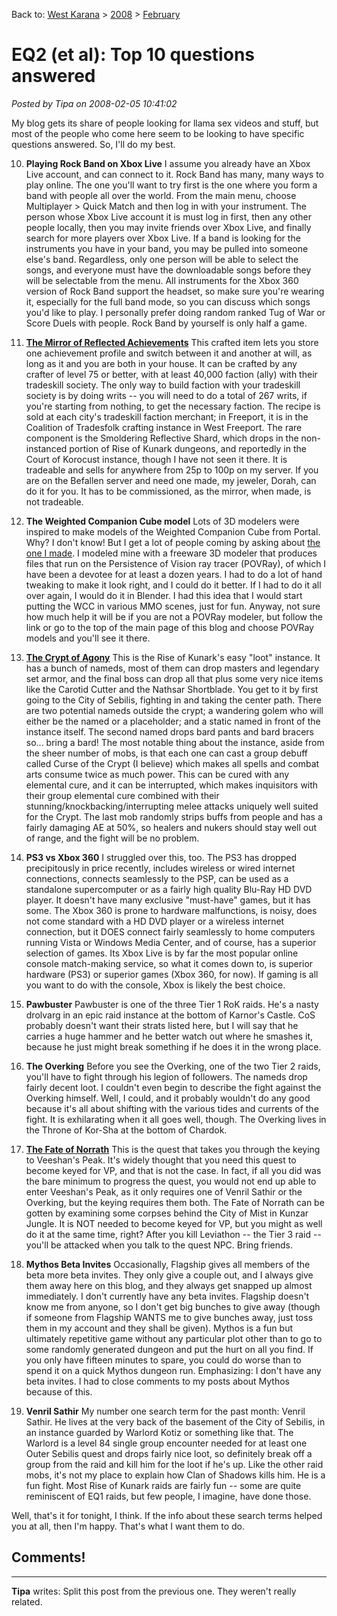 Back to: [West Karana](/posts/westkarana.md) > [2008](/posts/2008/westkarana.md) > [February](./westkarana.md)
# EQ2 (et al): Top 10 questions answered

*Posted by Tipa on 2008-02-05 10:41:02*

My blog gets its share of people looking for llama sex videos and stuff, but most of the people who come here seem to be looking to have specific questions answered. So, I'll do my best.

10. **Playing Rock Band on Xbox Live** I assume you already have an Xbox Live account, and can connect to it. Rock Band has many, many ways to play online. The one you'll want to try first is the one where you form a band with people all over the world. From the main menu, choose Multiplayer > Quick Match and then log in with your instrument. The person whose Xbox Live account it is must log in first, then any other people locally, then you may invite friends over Xbox Live, and finally search for more players over Xbox Live. If a band is looking for the instruments you have in your band, you may be pulled into someone else's band. Regardless, only one person will be able to select the songs, and everyone must have the downloadable songs before they will be selectable from the menu. All instruments for the Xbox 360 version of Rock Band support the headset, so make sure you're wearing it, especially for the full band mode, so you can discuss which songs you'd like to play. I personally prefer doing random ranked Tug of War or Score Duels with people. Rock Band by yourself is only half a game.

9. **[The Mirror of Reflected Achievements](http://eq2.wikia.com/wiki/Mirror_of_Reflected_Achievements)** This crafted item lets you store one achievement profile and switch between it and another at will, as long as it and you are both in your house. It can be crafted by any crafter of level 75 or better, with at least 40,000 faction (ally) with their tradeskill society. The only way to build faction with your tradeskill society is by doing writs -- you will need to do a total of 267 writs, if you're starting from nothing, to get the necessary faction. The recipe is sold at each city's tradeskill faction merchant; in Freeport, it is in the Coalition of Tradesfolk crafting instance in West Freeport. The rare component is the Smoldering Reflective Shard, which drops in the non-instanced portion of Rise of Kunark dungeons, and reportedly in the Court of Korocust instance, though I have not seen it there. It is tradeable and sells for anywhere from 25p to 100p on my server. If you are on the Befallen server and need one made, my jeweler, Dorah, can do it for you. It has to be commissioned, as the mirror, when made, is not tradeable.

8. **The Weighted Companion Cube model** Lots of 3D modelers were inspired to make models of the Weighted Companion Cube from Portal. Why? I don't know! But I get a lot of people coming by asking about [the one I made](../../../index.php/povray-models/). I modeled mine with a freeware 3D modeler that produces files that run on the Persistence of Vision ray tracer (POVRay), of which I have been a devotee for at least a dozen years. I had to do a lot of hand tweaking to make it look right, and I could do it better. If I had to do it all over again, I would do it in Blender. I had this idea that I would start putting the WCC in various MMO scenes, just for fun. Anyway, not sure how much help it will be if you are not a POVRay modeler, but follow the link or go to the top of the main page of this blog and choose POVRay models and you'll see it there.

7. **[The Crypt of Agony](http://eq2.wikia.com/wiki/The_Crypt_of_Agony)** This is the Rise of Kunark's easy "loot" instance. It has a bunch of nameds, most of them can drop masters and legendary set armor, and the final boss can drop all that plus some very nice items like the Carotid Cutter and the Nathsar Shortblade. You get to it by first going to the City of Sebilis, fighting in and taking the center path. There are two potential nameds outside the crypt; a wandering golem who will either be the named or a placeholder; and a static named in front of the instance itself. The second named drops bard pants and bard bracers so... bring a bard! The most notable thing about the instance, aside from the sheer number of mobs, is that each one can cast a group debuff called Curse of the Crypt (I believe) which makes all spells and combat arts consume twice as much power. This can be cured with any elemental cure, and it can be interrupted, which makes inquisitors with their group elemental cure combined with their stunning/knockbacking/interrupting melee attacks uniquely well suited for the Crypt. The last mob randomly strips buffs from people and has a fairly damaging AE at 50%, so healers and nukers should stay well out of range, and the fight will be no problem.

6. **PS3 vs Xbox 360** I struggled over this, too. The PS3 has dropped precipitously in price recently, includes wireless or wired internet connections, connects seamlessly to the PSP, can be used as a standalone supercomputer or as a fairly high quality Blu-Ray HD DVD player. It doesn't have many exclusive "must-have" games, but it has some. The Xbox 360 is prone to hardware malfunctions, is noisy, does not come standard with a HD DVD player or a wireless internet connection, but it DOES connect fairly seamlessly to home computers running Vista or Windows Media Center, and of course, has a superior selection of games. Its Xbox Live is by far the most popular online console match-making service, so what it comes down to, is superior hardware (PS3) or superior games (Xbox 360, for now). If gaming is all you want to do with the console, Xbox is likely the best choice.

5. **Pawbuster** Pawbuster is one of the three Tier 1 RoK raids. He's a nasty drolvarg in an epic raid instance at the bottom of Karnor's Castle. CoS probably doesn't want their strats listed here, but I will say that he carries a huge hammer and he better watch out where he smashes it, because he just might break something if he does it in the wrong place.

4. **The Overking** Before you see the Overking, one of the two Tier 2 raids, you'll have to fight through his legion of followers. The nameds drop fairly decent loot. I couldn't even begin to describe the fight against the Overking himself. Well, I could, and it probably wouldn't do any good because it's all about shifting with the various tides and currents of the fight. It is exhilarating when it all goes well, though. The Overking lives in the Throne of Kor-Sha at the bottom of Chardok.

3. **[The Fate of Norrath](http://eq2.wikia.com/wiki/The_Fate_of_Norrath)** This is the quest that takes you through the keying to Veeshan's Peak. It's widely thought that you need this quest to become keyed for VP, and that is not the case. In fact, if all you did was the bare minimum to progress the quest, you would not end up able to enter Veeshan's Peak, as it only requires one of Venril Sathir or the Overking, but the keying requires them both. The Fate of Norrath can be gotten by examining some corpses behind the City of Mist in Kunzar Jungle. It is NOT needed to become keyed for VP, but you might as well do it at the same time, right? After you kill Leviathon -- the Tier 3 raid -- you'll be attacked when you talk to the quest NPC. Bring friends.

2. **Mythos Beta Invites** Occasionally, Flagship gives all members of the beta more beta invites. They only give a couple out, and I always give them away here on this blog, and they always get snapped up almost immediately. I don't currently have any beta invites. Flagship doesn't know me from anyone, so I don't get big bunches to give away (though if someone from Flagship WANTS me to give bunches away, just toss them in my account and they shall be given). Mythos is a fun but ultimately repetitive game without any particular plot other than to go to some randomly generated dungeon and put the hurt on all you find. If you only have fifteen minutes to spare, you could do worse than to spend it on a quick Mythos dungeon run. Emphasizing: I don't have any beta invites. I had to close comments to my posts about Mythos because of this.

1. **Venril Sathir** My number one search term for the past month: Venril Sathir. He lives at the very back of the basement of the City of Sebilis, in an instance guarded by Warlord Kotiz or something like that. The Warlord is a level 84 single group encounter needed for at least one Outer Sebilis quest and drops fairly nice loot, so definitely break off a group from the raid and kill him for the loot if he's up. Like the other raid mobs, it's not my place to explain how Clan of Shadows kills him. He is a fun fight. Most Rise of Kunark raids are fairly fun -- some are quite reminiscent of EQ1 raids, but few people, I imagine, have done those.

Well, that's it for tonight, I think. If the info about these search terms helped you at all, then I'm happy. That's what I want them to do.

## Comments!
---
**Tipa** writes: Split this post from the previous one. They weren't really related.

